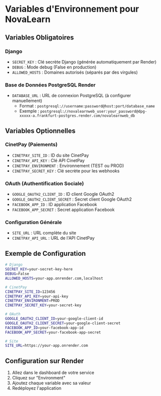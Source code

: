 # Variables d'Environnement pour NovaLearn

## Variables Obligatoires

### Django
- `SECRET_KEY` : Clé secrète Django (générée automatiquement par Render)
- `DEBUG` : Mode debug (False en production)
- `ALLOWED_HOSTS` : Domaines autorisés (séparés par des virgules)

### Base de Données PostgreSQL Render
- `DATABASE_URL` : URL de connexion PostgreSQL (à configurer manuellement)
  - Format : `postgresql://username:password@host:port/database_name`
  - Exemple : `postgresql://novalearnweb_user:your_password@dpg-xxxxx-a.frankfurt-postgres.render.com/novalearnweb_db`

## Variables Optionnelles

### CinetPay (Paiements)
- `CINETPAY_SITE_ID` : ID du site CinetPay
- `CINETPAY_API_KEY` : Clé API CinetPay
- `CINETPAY_ENVIRONMENT` : Environnement (TEST ou PROD)
- `CINETPAY_SECRET_KEY` : Clé secrète pour les webhooks

### OAuth (Authentification Sociale)
- `GOOGLE_OAUTH2_CLIENT_ID` : ID client Google OAuth2
- `GOOGLE_OAUTH2_CLIENT_SECRET` : Secret client Google OAuth2
- `FACEBOOK_APP_ID` : ID application Facebook
- `FACEBOOK_APP_SECRET` : Secret application Facebook

### Configuration Générale
- `SITE_URL` : URL complète du site
- `CINETPAY_API_URL` : URL de l'API CinetPay

## Exemple de Configuration

```bash
# Django
SECRET_KEY=your-secret-key-here
DEBUG=False
ALLOWED_HOSTS=your-app.onrender.com,localhost

# CinetPay
CINETPAY_SITE_ID=123456
CINETPAY_API_KEY=your-api-key
CINETPAY_ENVIRONMENT=PROD
CINETPAY_SECRET_KEY=your-secret-key

# OAuth
GOOGLE_OAUTH2_CLIENT_ID=your-google-client-id
GOOGLE_OAUTH2_CLIENT_SECRET=your-google-client-secret
FACEBOOK_APP_ID=your-facebook-app-id
FACEBOOK_APP_SECRET=your-facebook-app-secret

# Site
SITE_URL=https://your-app.onrender.com
```

## Configuration sur Render

1. Allez dans le dashboard de votre service
2. Cliquez sur "Environment"
3. Ajoutez chaque variable avec sa valeur
4. Redéployez l'application
